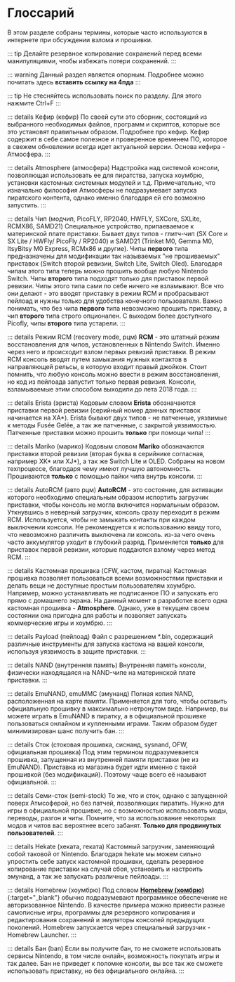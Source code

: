 # Глоссарий

В этом разделе собраны термины, которые часто используются в интернете при обсуждении взлома и прошивки. 

::: tip
Делайте резервное копирование сохранений перед всеми манипуляциями, чтобы избежать потери сохранений.
:::

::: warning
Данный раздел является опорным. Подробнее можно почитать здесь **вставить ссылку на 4пда**
:::

::: tip
Не стесняйтесь использовать поиск по разделу. Для этого нажмите Ctrl+F
:::

::: details Кефир (кефир)
По своей сути это сборник, состоящий из выбранного необходимых файлов, программ и скриптов, которые все это установят правильным образом. Подробнее про кефир. Кефир содержит в себе самое полезное и проверенное временем ПО, которое в свежем обновлении всегда идет актуальной версии. Основа кефира - Атмосфера.
:::

::: details Atmosphere (атмосфера)
Надстройка над системой консоли, позволяющая использовать ее для пиратства, запуска хоумбрю, установки кастомных системных модулей и т.д. Примечательно, что изначально философия Атмосферы не подразумевает запуска пиратского контента, однако именно благодаря ей его возможно запустить. 
:::

::: details Чип (модчип, PicoFLY, RP2040, HWFLY, SXCore, SXLite, RCMX86, SAMD21)
Специальное устройство, припаеваемое к материнской плате приставки. Бывает двух типов - глитч-чип (SX Core и SX Lite / HWFly/ PicoFly / RP2040) и SAMD21 (Trinket M0, Gemma M0, ItsyBitsy M0 Express, RCMx86 и другие). Чипы **первого** типа предназначены для модификации так называемых "не прошиваемых" приставок (Switch второй ревизии, Switch Lite, Switch Oled). Благодаря чипам этого типа теперь можно прошить вообще любую Nintendo Switch. Чипы **второго** типа подходят только для приставок первой ревизии. Чипы этого типа сами по себе ничего не взламывают. Все что они делают - это вводят приставку в режим RCM и пробрасывают пейлоад и нужны только для удобства конечного пользователя. Важно понимать, что без чипа **первого** типа невозможно прошить приставку, а чип **второго** типа строго опционален. С выходом более доступного Picofly, чипы **второго** типа устарели. 
:::

::: details Режим RCM (recovery mode, рцм)
**RCM** - это штатный режим восстановления для чипов, установленных в Nintendo Switch. Именно через него и происходит взлом первых ревизий приставки. В режим RCM консоль вводят путем замыкания нужных контактов в направляющей рельсы, в которую входит правый джойкон. Стоит помнить, что любую консоль можно ввести в режим восстановления, но код из пейлоада запустит только первая ревизия. Консоли, взламываемые этим способом выходили до лета 2018 года. 
:::

::: details Erista (эриста)
Кодовым словом **Erista** обозначаются приставки первой ревизии (серийный номер данных приставок начинается на XA*). Erista бывают двух типов - не патченные, уязвимые к методы Fusée Gelée, а так же патченные, с закрытой уязвимостью. Патченные приставки можно прошить **только** при помощи чипа!
:::

::: details Mariko (марико)
Кодовым словом **Mariko** обозначаются приставки второй ревизии (вторая буква в серийнике согласная, например XK* или XJ*), а так же Switch Lite и OLED. Собраны на новом техпроцессе, благодаря чему имеют лучшую автономность. Прошиваются **только** с помощью пайки чипа внутрь консоли.
:::

::: details AutoRCM (авто рцм)
**AutoRCM** - это состояние, для активации которого необходимо специальным образом испортить загрузчик приставки, чтобы консоль не могла включится нормальным образом. Уткнувшись в неверный загрузчик, консоль сразу переходит в режим RCM. Используется, чтобы не замыкать контакты при каждом выключении консоли. Не рекомендуется к использованию ввиду того, что невозможно различить выключена ли консоль. из-за чего очень часто аккумулятор уходит в глубокий разряд. Применяется **только** для приставок первой ревизии, которые поддаются взлому через метод RCM.
:::

::: details Кастомная прошивка (CFW, кастом, пиратка)
Кастомная прошивка позволяет пользоваться всеми возможностями приставки и делать вещи не доступные простым пользователям хоумбрю. Например, можно устанавливать не подписанное ПО и запускать его прямо с домашнего экрана. На данный момент в разработке всего одна кастомная прошивка - **Atmosphere**. Однако, уже в текущем своем состоянии она пригодна для работы и позволяет запускать коммерческие игры и хоумбрю.
:::

::: details Payload (пейлоад)
Файл с разрешением *.bin, содержащий различные инструменты для запуска кастома на вашей консоли, используя уязвимость в защите приставки.
:::

::: details NAND (внутренняя память)
Внутренняя память консоли, физически находящаяся на NAND-чипе на материнской плате приставки. 
:::

::: details EmuNAND, emuMMC (эмунанд)
Полная копия NAND, расположенная на карте памяти. Применяется для того, чтобы оставить официальную прошивку в максимально нетронутом виде. Например, вы можете играть в EmuNAND в пиратку, а в официальной прошивке пользоваться онлайном и купленными играми. Таким образом будет минимизирован шанс получить бан.
:::

::: details Сток (стоковая прошивка, сиснанд, sysnand, OFW, официальная прошивка)
Под этим термином подразумевается прошивка, запущенная из внутренней памяти приставки (не из EmuNAND). Приставка из магазина будет идти именно с такой прошивкой (без модификаций). Поэтому чаще всего её называют официальной.
:::

::: details Семи-сток (semi-stock)
То же, что и сток, однако с запущенной поверх Атмсоферой, но без патчей, позволяющих пиратить. Нужно для игры в официальной прошивке, но с возможностью использовать моды, переводы, разгон и читы. Помните, что за использование некоторых модов и читов вас вероятнее всего забанят. **Только для продвинутых пользователей**.
:::

::: details Hekate (хеката, геката)
Кастомный загрузчик, заменяющий собой таковой от Nintendo. Благодаря hekate мы можем сильно упростить себе запуск кастомной прошивки, сделать резервное копирование приставки на случай сбоя, установить и настроить эмунанд, а так же запускать различные пейлоады.
:::

::: details Homebrew (хоумбрю)
Под словом [**Homebrew (хомбрю)**](https://ru.wikipedia.org/wiki/homebrew_(%D0%BA%D0%BE%D0%BC%D0%BF%D1%8C%D1%8E%D1%82%D0%B5%D1%80%D0%BD%D1%8B%D0%B5_%D0%B8%D0%B3%D1%80%D1%8B)){:target="_blank"} обычно подразумевают программное обеспечение не авторизованное Nintendo. В качестве примера можно привести разные самописные игры, программы для резервного копирования и редактирования сохранений и эмуляторы консолей предыдущих поколений. Homebrew запускается через специальный загрузчик - Homebrew Launcher.
:::

::: details Бан (ban)
Если вы получите бан, то не сможете использовать сервисы Nintendo, в том числе онлайн, возможность покупать игры и так далее. Бан не приведет к поломке консоли, вы все так же сможете использовать приставку, но без официального онлайна.
:::
